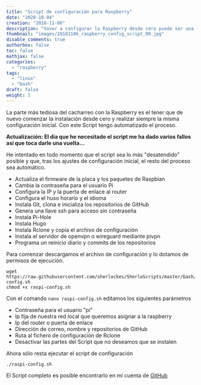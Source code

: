 ```yaml
---
title: "Script de configuración para Raspberry"
date: "2020-10-04"
creation: "2018-11-06"
description: "Vover a configurar la Raspberry desde cero puede ser una tediosa labor, con este Script lo realizo de forma automática."
thumbnail: "images/20181106_raspberry_config_script_00.jpg"
disable_comments: true
authorbox: false
toc: false
mathjax: false
categories:
  - "raspberry"
tags:
  - "linux"
  - "bash"
draft: false
weight: 5
---
```

La parte más tediosa del cacharreo con la Raspberry es el tener que de nuevo comenzar la instalación desde cero y realizar siempre la misma configuración inicial.  Con este Script tengo automatizado el proceso.

**Actualización: El día que he necesitado el script me ha dado varios fallos así que toca darle una vuelta...**
<!--more-->
He intentado en todo momento que el script sea lo más "desatendido" posible y que, tras los ajustes de configuración inicial, el resto del proceso sea automático.

* Actualiza el firmware de la placa y los paquetes de Raspbian
* Cambia la contraseña para el usuario Pi
* Configura la IP y la puerta de enlace al router
* Configura el huso horario y el idioma
* Instala Git, clona e inicializa los repositorios de GitHub
* Genera una llave ssh para acceso sin contraseña
* Instala Pi-Hole
* Instala Hugo
* Instala Rclone y copia el archivo de configuración
* Instala el servidor de openvpn o wireguard mediante pivpn
* Programa un reinicio diario y commits de los repositorios

Para comenzar descargamos el archivo de configuración y lo dotamos de permisos de ejecución.

```
wget https://raw.githubusercontent.com/sherlockes/SherloScripts/master/bash/raspi-config.sh
chmod +x raspi-config.sh
```

Con el comando `nano raspi-config.sh` editamos los siguientes parámetros
* Contraseña para el usuario "pi"
* Ip fija de nuestra red local que queremos asignar a la raspberry
* Ip del router o puerta de enlace
* Dirección de correo, nombre y repositorios de GitHub
* Ruta al fichero de configuración de Rclone
* Desactivar las partes del Script que no deseamos que se instalen

Ahora sólo resta ejecutar el script de configuración

```
./raspi-config.sh
```

El Script completo es posible encontrarlo en mi cuenta de [GitHub]

[GitHub]: https://github.com/sherlockes/SherloScripts/blob/master/bash/raspi-config.sh
[11]: https://www.systutorials.com/39549/changing-linux-users-password-in-one-command-line/
[12]: https://pi-hole.net/
[13]: https://gist.github.com/steinwaywhw/a4cd19cda655b8249d908261a62687f8
